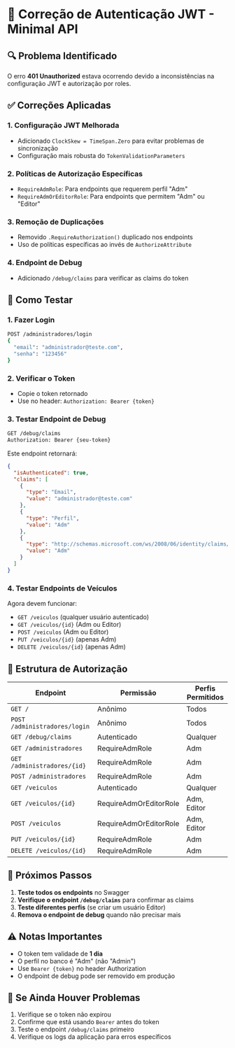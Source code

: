 # 🔧 Correção de Autenticação JWT - Minimal API

## 🔍 Problema Identificado

O erro **401 Unauthorized** estava ocorrendo devido a inconsistências na configuração JWT e autorização por roles.

## ✅ Correções Aplicadas

### 1. **Configuração JWT Melhorada**
- Adicionado `ClockSkew = TimeSpan.Zero` para evitar problemas de sincronização
- Configuração mais robusta do `TokenValidationParameters`

### 2. **Políticas de Autorização Específicas**
- `RequireAdmRole`: Para endpoints que requerem perfil "Adm"
- `RequireAdmOrEditorRole`: Para endpoints que permitem "Adm" ou "Editor"

### 3. **Remoção de Duplicações**
- Removido `.RequireAuthorization()` duplicado nos endpoints
- Uso de políticas específicas ao invés de `AuthorizeAttribute`

### 4. **Endpoint de Debug**
- Adicionado `/debug/claims` para verificar as claims do token

## 🧪 Como Testar

### 1. **Fazer Login**
```bash
POST /administradores/login
{
  "email": "administrador@teste.com",
  "senha": "123456"
}
```

### 2. **Verificar o Token**
- Copie o token retornado
- Use no header: `Authorization: Bearer {token}`

### 3. **Testar Endpoint de Debug**
```bash
GET /debug/claims
Authorization: Bearer {seu-token}
```
Este endpoint retornará:
```json
{
  "isAuthenticated": true,
  "claims": [
    {
      "type": "Email",
      "value": "administrador@teste.com"
    },
    {
      "type": "Perfil", 
      "value": "Adm"
    },
    {
      "type": "http://schemas.microsoft.com/ws/2008/06/identity/claims/role",
      "value": "Adm"
    }
  ]
}
```

### 4. **Testar Endpoints de Veículos**
Agora devem funcionar:
- `GET /veiculos` (qualquer usuário autenticado)
- `GET /veiculos/{id}` (Adm ou Editor)
- `POST /veiculos` (Adm ou Editor)
- `PUT /veiculos/{id}` (apenas Adm)
- `DELETE /veiculos/{id}` (apenas Adm)

## 🔐 Estrutura de Autorização

| Endpoint | Permissão | Perfis Permitidos |
|----------|-----------|-------------------|
| `GET /` | Anônimo | Todos |
| `POST /administradores/login` | Anônimo | Todos |
| `GET /debug/claims` | Autenticado | Qualquer |
| `GET /administradores` | RequireAdmRole | Adm |
| `GET /administradores/{id}` | RequireAdmRole | Adm |
| `POST /administradores` | RequireAdmRole | Adm |
| `GET /veiculos` | Autenticado | Qualquer |
| `GET /veiculos/{id}` | RequireAdmOrEditorRole | Adm, Editor |
| `POST /veiculos` | RequireAdmOrEditorRole | Adm, Editor |
| `PUT /veiculos/{id}` | RequireAdmRole | Adm |
| `DELETE /veiculos/{id}` | RequireAdmRole | Adm |

## 🎯 Próximos Passos

1. **Teste todos os endpoints** no Swagger
2. **Verifique o endpoint `/debug/claims`** para confirmar as claims
3. **Teste diferentes perfis** (se criar um usuário Editor)
4. **Remova o endpoint de debug** quando não precisar mais

## ⚠️ Notas Importantes

- O token tem validade de **1 dia**
- O perfil no banco é "Adm" (não "Admin")
- Use `Bearer {token}` no header Authorization
- O endpoint de debug pode ser removido em produção

## 🔄 Se Ainda Houver Problemas

1. Verifique se o token não expirou
2. Confirme que está usando `Bearer` antes do token
3. Teste o endpoint `/debug/claims` primeiro
4. Verifique os logs da aplicação para erros específicos
